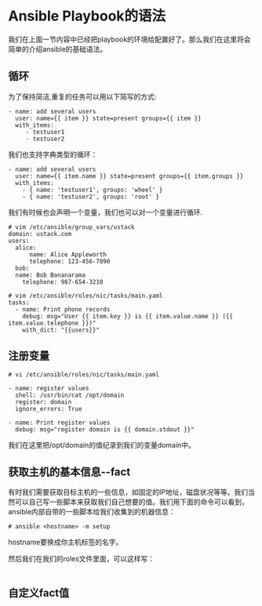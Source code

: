 # Ansible Playbook的语法

我们在上面一节内容中已经把playbook的环境给配置好了。那么我们在这里将会简单的介绍ansible的基础语法。

## 循环

为了保持简洁,重复的任务可以用以下简写的方式:

```
- name: add several users
  user: name={{ item }} state=present groups={{ item }}
  with_items:
     - testuser1
     - testuser2
```

我们也支持字典类型的循环：

```
- name: add several users
  user: name={{ item.name }} state=present groups={{ item.groups }}
  with_items:
    - { name: 'testuser1', groups: 'wheel' }
    - { name: 'testuser2', groups: 'root' }
```

我们有时候也会声明一个变量，我们也可以对一个变量进行循环.

```
# vim /etc/ansible/group_vars/ustack
domain: ustack.com
users:
  alice:
      name: Alice Appleworth
      telephone: 123-456-7890
  bob:
  name: Bob Bananarama
    telephone: 987-654-3210

# vim /etc/ansible/roles/nic/tasks/main.yaml
tasks:
  - name: Print phone records
    debug: msg="User {{ item.key }} is {{ item.value.name }} ({{ item.value.telephone }})"
    with_dict: "{{users}}"
```

## 注册变量

```
# vi /etc/ansible/roles/nic/tasks/main.yaml

- name: register values
  shell: /usr/bin/cat /opt/domain
  register: domain
  ignore_errors: True

- name: Print register values
  debug: msg="register domain is {{ domain.stdout }}"
```

我们在这里把/opt/domain的值纪录到我们的变量domain中。

## 获取主机的基本信息--fact

有时我们需要获取目标主机的一些信息，如固定的IP地址，磁盘状况等等。我们当然可以自己写一些脚本来获取我们自己想要的值。我们用下面的命令可以看到，ansible内部自带的一些脚本给我们收集到的机器信息：

```
# ansible <hostname> -m setup
```

hostname要换成你主机标签的名字。

然后我们在我们的roles文件里面，可以这样写：

```

```

## 自定义fact值

```

```



